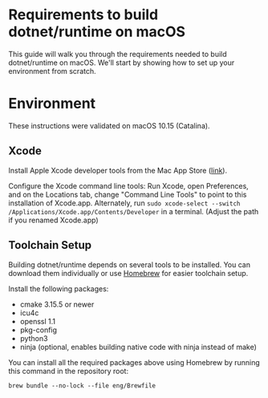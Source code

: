 Requirements to build dotnet/runtime on macOS
=====================

This guide will walk you through the requirements needed to build dotnet/runtime on macOS. We'll start by showing how to set up your environment from scratch.

Environment
===========

These instructions were validated on macOS 10.15 (Catalina).

Xcode
-----

Install Apple Xcode developer tools from the Mac App Store ([link](https://apps.apple.com/us/app/xcode/id497799835)).

Configure the Xcode command line tools:
Run Xcode, open Preferences, and on the Locations tab, change "Command Line Tools" to point to this installation of Xcode.app.
Alternately, run `sudo xcode-select --switch /Applications/Xcode.app/Contents/Developer` in a terminal.
(Adjust the path if you renamed Xcode.app)

Toolchain Setup
---------------

Building dotnet/runtime depends on several tools to be installed. You can download them individually or use [Homebrew](https://brew.sh) for easier toolchain setup.

Install the following packages:

- cmake 3.15.5 or newer
- icu4c
- openssl 1.1
- pkg-config
- python3
- ninja (optional, enables building native code with ninja instead of make)

You can install all the required packages above using Homebrew by running this command in the repository root:

```
brew bundle --no-lock --file eng/Brewfile
```
